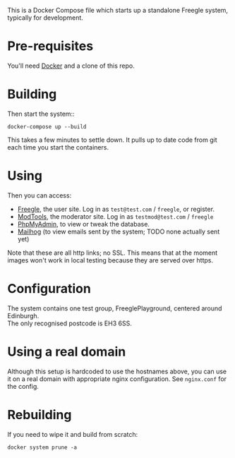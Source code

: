 This is a Docker Compose file which starts up a standalone Freegle system, typically for development.

# Pre-requisites

You'll need [Docker](https://www.docker.com/get-started/) and a clone of this repo. 

# Building

Then start the system::

`docker-compose up --build`

This takes a few minutes to settle down.  It pulls up to date code from git each time you start the containers.

# Using

Then you can access:
* [Freegle](http://freegle.localhost), the user site.  Log in as `test@test.com` / `freegle`, or register.
* [ModTools](http://modtools.localhost/modtools), the moderator site.  Log in as `testmod@test.com` / `freegle`
* [PhpMyAdmin](http://phpmyadmin.localhost), to view or tweak the database.
* [Mailhog](http://mailhog.localhost) (to view emails sent by the system; TODO none actually sent yet)

Note that these are all http links; no SSL.  This means that at the moment images won't work in local testing
because they are served over https.

# Configuration

The system contains one test group, FreeglePlayground, centered around Edinburgh.  
The only recognised postcode is EH3 6SS.

# Using a real domain

Although this setup is hardcoded to use the hostnames above, you can use it on a real domain with appropriate
nginx configuration.  See `nginx.conf` for the config.

# Rebuilding

If you need to wipe it and build from scratch:

`docker system prune -a`